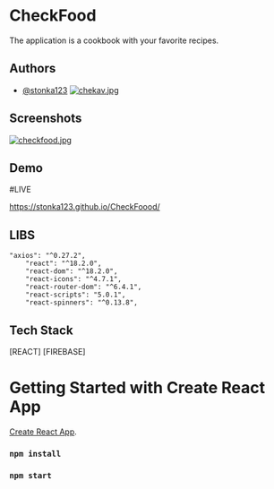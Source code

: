 # CheckFood

The application is a cookbook with your favorite recipes.



## Authors

- [@stonka123](https://github.com/stonka123)
[![chekav.jpg](https://i.postimg.cc/brGt67BS/chekav.jpg)](https://postimg.cc/n9JrrPZn)




## Screenshots

[![checkfood.jpg](https://i.postimg.cc/PxQ3XwXQ/checkfood.jpg)](https://postimg.cc/PpNzKN8C)
## Demo



#LIVE

https://stonka123.github.io/CheckFoood/


## LIBS

    "axios": "^0.27.2",
		"react": "^18.2.0",
		"react-dom": "^18.2.0",
		"react-icons": "^4.7.1",
		"react-router-dom": "^6.4.1",
		"react-scripts": "5.0.1",
		"react-spinners": "^0.13.8",


## Tech Stack
[REACT]
[FIREBASE]


# Getting Started with Create React App
[Create React App](https://github.com/facebook/create-react-app).

### `npm install`
### `npm start`


